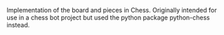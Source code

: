 Implementation of the board and pieces in Chess. Originally intended for use in a chess bot project but used the python package python-chess instead. 
